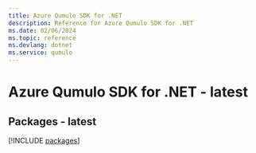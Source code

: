 ```yaml
---
title: Azure Qumulo SDK for .NET
description: Reference for Azure Qumulo SDK for .NET
ms.date: 02/06/2024
ms.topic: reference
ms.devlang: dotnet
ms.service: qumulo
---
```

# Azure Qumulo SDK for .NET - latest
## Packages - latest
[!INCLUDE [packages](qumulo-index.md)]